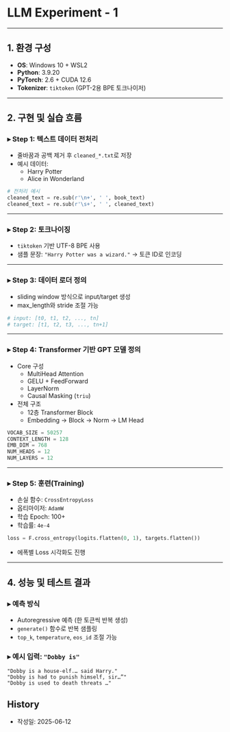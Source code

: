 # LLM Experiment - 1
---


## **1. 환경 구성**

- **OS**: Windows 10 + WSL2
- **Python**: 3.9.20
- **PyTorch**: 2.6 + CUDA 12.6
- **Tokenizer**: `tiktoken` (GPT-2용 BPE 토크나이저)
---

## **2. 구현 및 실습 흐름**

### **▸ Step 1: 텍스트 데이터 전처리**

- 줄바꿈과 공백 제거 후 `cleaned_*.txt`로 저장
- 예시 데이터:
    - Harry Potter
    - Alice in Wonderland

```python
# 전처리 예시
cleaned_text = re.sub(r'\n+', ' ', book_text)
cleaned_text = re.sub(r'\s+', ' ', cleaned_text)
```

---

### ▸ Step 2: 토크나이징

- `tiktoken` 기반 UTF-8 BPE 사용
- 샘플 문장: `"Harry Potter was a wizard."` → 토큰 ID로 인코딩

---

### ▸ Step 3: 데이터 로더 정의

- sliding window 방식으로 input/target 생성
- max_length와 stride 조절 가능

```python
# input: [t0, t1, t2, ..., tn]
# target: [t1, t2, t3, ..., tn+1]
```

---

### ▸ Step 4: Transformer 기반 GPT 모델 정의

- Core 구성
    - MultiHead Attention
    - GELU + FeedForward
    - LayerNorm
    - Causal Masking (`triu`)
- 전체 구조
    - 12층 Transformer Block
    - Embedding → Block → Norm → LM Head

```python
VOCAB_SIZE = 50257
CONTEXT_LENGTH = 128
EMB_DIM = 768
NUM_HEADS = 12
NUM_LAYERS = 12
```

---

### ▸ Step 5: 훈련(Training)

- 손실 함수: `CrossEntropyLoss`
- 옵티마이저: `AdamW`
- 학습 Epoch: 100+
- 학습률: `4e-4`

```python
loss = F.cross_entropy(logits.flatten(0, 1), targets.flatten())
```

- 에폭별 Loss 시각화도 진행

---

## 4. 성능 및 테스트 결과

### ▸ 예측 방식

- Autoregressive 예측 (한 토큰씩 반복 생성)
- `generate()` 함수로 반복 샘플링
- `top_k`, `temperature`, `eos_id` 조절 가능

### ▸ 예시 입력: `"Dobby is"`

```
"Dobby is a house-elf.… said Harry."
"Dobby is had to punish himself, sir…”"
"Dobby is used to death threats …"
```

## History
- 작성일: 2025-06-12